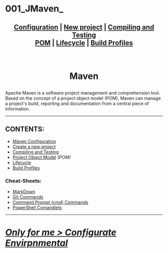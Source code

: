 # 001_JMaven_

## <p align=center>[Configuration][MavenCfg] | [New project][NewMvnPro] | [Compiling and Testing][ConmpTest]  <br/> [POM][MvnPOM] | [Lifecycle][LifeCycl] | [Build Profiles][BldProf] </p>

<!--
* [Configuration][MavenCfg]
* [New project][NewMvnPro]
* [Compiling and Testing][ConmpTest]
* [Project Object Model][MvnPOM] *(POM)*
* [Lifecycle][LifeCycl]
* [Build Profiles][BldProf]

-->

[MavenCfg]: res/read/Maven_Configuration.md
[NewMvnPro]: res/read/Maven_NewProject.md
[ConmpTest]: res/read/Maven_CompilationAndTesting.md
[MvnPOM]: res/read/Maven_POM.md
[LifeCycl]: res/read/Maven_Lifecycle.md
[BldProf]: res/read/Maven_BuildProfile.md


<br/>
<!-- ---------------------------------- * Navigation * ---------------------------------- -->

# <p align=center><b>Maven</b></p>
Apache Maven is a software project management and comprehension tool. Based on the concept of a project object model (POM), Maven can manage a project's build, reporting and documentation from a central piece of information.

---

## CONTENTS:<!--Done!-->
* [Maven Configuration][MavenCfg]
* [Create a new project][NewMvnPro]
* [Compiling and Testing][ConmpTest]
* [Project Object Model][MvnPOM] *(POM)*
* [Lifecycle][LifeCycl]
* [Build Profiles][BldProf]


### Cheat-Sheets:
* [MarkDown][md]
* [Git Commands][gitComm]
* [Command Prompt (cmd) Commands][cmd]
* [PowerShell Comandlets][pwsh]

---

# [***Only for me** > Configurate Envirpnmental*][ForMe]

<!--
* [MarkDown][md]
* [Git Commands][gitComm]
* [Command Prompt (cmd) Commands][cmd]
* [PowerShell Comandlets][pwsh]
-->

[md]: res/001_Git_and_GitHub_/res/001_Markdown_README_/read/MarkDown.md
[gitComm]: res/001_Git_and_GitHub_/res/002_Git_Commands_/read/Git_Commands.md
[cmd]: res/002_Windows_/res/32_Cmd_PROMPT_/read/CommandPrompt_commands.md
[pwsh]: res/002_Windows_/res/32_Cmdlet_POWERSHELL_/read/PowerShell.md
[ForMe]: res/read/OnlyForMe_Maven_Configuration.md
